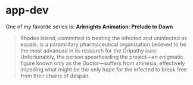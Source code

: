 # app-dev
One of my favorite series is:
**Arknights Animation: Prelude to Dawn**
> Rhodes Island, committed to treating the infected and uninfected as equals, is a paramilitary pharmaceutical organization believed to be the most advanced in its research for the Oripathy cure. Unfortunately, the person spearheading the project—an enigmatic figure known only as the Doctor—suffers from amnesia, effectively impeding what might be the only hope for the infected to break free from their chains of despair.

